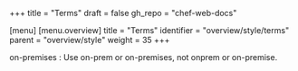 +++
title = "Terms"
draft = false
gh_repo = "chef-web-docs"

[menu]
  [menu.overview]
    title = "Terms"
    identifier = "overview/style/terms"
    parent = "overview/style"
    weight = 35
+++

on-premises
: Use on-prem or on-premises, not onprem or on-premise.

